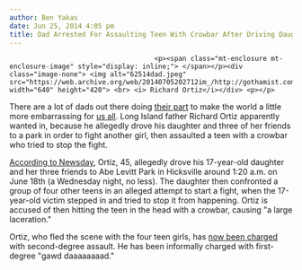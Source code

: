```yaml
---
author: Ben Yakas
date: Jun 25, 2014 4:05 pm
title: Dad Arrested For Assaulting Teen With Crowbar After Driving Daughter To Fight
---
```


	
										<p><span class="mt-enclosure mt-enclosure-image" style="display: inline;"> </span></p><div class="image-none"> <img alt="62514dad.jpeg" src="https://web.archive.org/web/20140705202712im_/http://gothamist.com/attachments/byakas/62514dad.jpeg" width="640" height="420"> <br> <i> Richard Ortiz</i></div> <p></p>

<p>There are a lot of dads out there doing <a href="https://web.archive.org/web/20140705202712/http://gothamist.com/2013/03/23/manhattan_dad_charged_for_groping_s.php">their part</a> to make the world a little more embarrassing for <a href="https://web.archive.org/web/20140705202712/http://gothamist.com/2012/06/16/ten_videos_to_get_you_in_the_mood_f.php">us all</a>. Long Island father Richard Ortiz apparently wanted in, because he allegedly drove his daughter and three of her friends to a park in order to fight another girl, then assaulted a teen with a crowbar who tried to stop the fight.</p>

<p><a href="https://web.archive.org/web/20140705202712/http://www.newsday.com/long-island/nassau/richard-ortiz-of-east-meadow-assaults-teen-after-taking-daughter-to-fight-police-say-1.8561047?p=502540">According to Newsday</a>, Ortiz, 45, allegedly drove his 17-year-old daughter and her three friends to Abe Levitt Park in Hicksville around 1:20 a.m. on June 18th (a Wednesday night, no less). The daughter then confronted a group of four other teens in an alleged attempt to start a fight, when the 17-year-old victim stepped in and tried to stop it from happening. Ortiz is accused of then hitting the teen in the head with a crowbar, causing &quot;a large laceration.&quot;</p>

<p>Ortiz, who fled the scene with the four teen girls, has <a href="https://web.archive.org/web/20140705202712/http://7online.com/news/cops-li-dad-brings-daughter-to-fight-hits-boy-with-crowbar/138880/">now been charged</a> with second-degree assault. He has been informally charged with first-degree &quot;gawd daaaaaaaad.&quot;</p>					
										
									
				